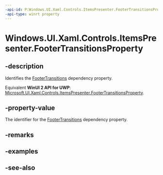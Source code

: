 ```yaml
---
-api-id: P:Windows.UI.Xaml.Controls.ItemsPresenter.FooterTransitionsProperty
-api-type: winrt property
---
```


<!-- Property syntax
public Windows.UI.Xaml.DependencyProperty FooterTransitionsProperty { get; }
-->

# Windows.UI.Xaml.Controls.ItemsPresenter.FooterTransitionsProperty

## -description
Identifies the [FooterTransitions](itemspresenter_footertransitions.md) dependency property.

Equivalent **WinUI 2 API for UWP**: [Microsoft.UI.Xaml.Controls.ItemsPresenter.FooterTransitionsProperty](/windows/winui/api/microsoft.ui.xaml.controls.itemspresenter.footertransitionsproperty).

## -property-value
The identifier for the [FooterTransitions](itemspresenter_footertransitions.md) dependency property.

## -remarks

## -examples

## -see-also
